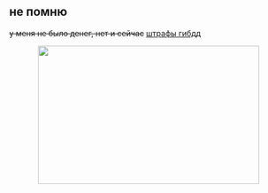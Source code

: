 ## не помню
~~у меня не было денег, нет и сейчас~~
[штрафы гибдд](shtraffy-gibdd.ru)
<p align="center">
  <img width="400" height="250" src="https://github.com/StariyLoh/GUBAMIPROJECT/pants.png">
</p>
